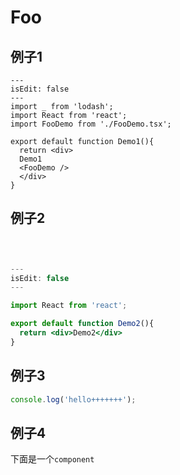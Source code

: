 # Foo

## 例子1

```tsx
---
isEdit: false
---
import _ from 'lodash';
import React from 'react';
import FooDemo from './FooDemo.tsx';

export default function Demo1(){
  return <div>
  Demo1
  <FooDemo />
  </div>
}
```

## 例子2
```jsx


   
---
isEdit: false
---

import React from 'react';

export default function Demo2(){
  return <div>Demo2</div>
}
```

## 例子3
```js 
console.log('hello+++++++');

```

## 例子4

下面是一个`component`

<code src="./FooDemo.tsx" />
